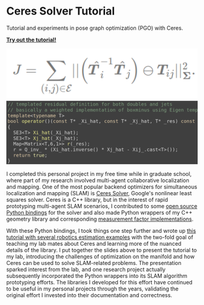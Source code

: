 # Ceres Solver Tutorial

Tutorial and experiments in pose graph optimization (PGO) with Ceres.

**[Try out the tutorial!](https://andrewtorgesen.com/notes/Autonomy/Systems_Implementation/Optimization_Libraries/Ceres_Solver_Python_Tutorial.html)**

![](/img/pgo.png "Pose Graph Optimization")

I completed this personal project in my free time while in graduate school, where part of my research involved multi-agent collaborative localization and mapping. One of the most popular backend optimizers for simultaneous localization and mapping (SLAM) is [Ceres Solver](http://ceres-solver.org/), Google's nonlinear least squares solver. Ceres is a C++ library, but in the interest of rapid prototyping multi-agent SLAM scenarios, I contributed to some [open source Python bindings](https://github.com/Edwinem/ceres_python_bindings) for the solver and also made Python wrappers of my C++ geometry library and corresponding [measurement factor implementations](https://github.com/goromal/ceres-factors). 

With these Python bindings, I took things one step further and wrote up [this tutorial with several robotics estimation examples](https://andrewtorgesen.com/notes/Autonomy/Systems_Implementation/Optimization_Libraries/Ceres_Solver_Python_Tutorial.html) with the two-fold goal of teaching my lab mates about Ceres and learning more of the nuanced details of the library. I put together the slides above to present the tutorial to my lab, introducing the challenges of optimization on the manifold and how Ceres can be used to solve SLAM-related problems. The presentation sparked interest from the lab, and one research project actually subsequently incorporated the Python wrappers into its SLAM algorithm prototyping efforts. The libraries I developed for this effort have continued to be useful in my personal projects through the years, validating the original effort I invested into their documentation and correctness.
